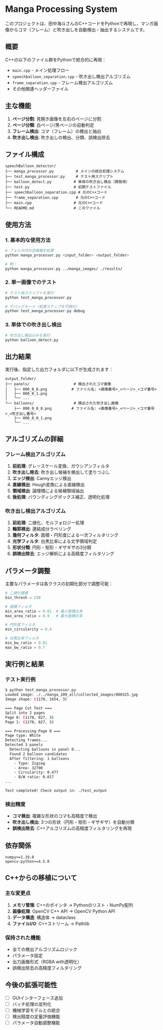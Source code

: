 # Manga Processing System

このプロジェクトは、田中海斗さんのC++コードをPythonで再現し、マンガ画像からコマ（フレーム）と吹き出しを自動検出・抽出するシステムです。

## 概要

C++の以下のファイル群をPythonで統合的に再現：
- `main.cpp` - メイン処理フロー
- `speechballoon_separation.cpp` - 吹き出し検出アルゴリズム  
- `frame_separation.cpp` - フレーム検出アルゴリズム
- その他関連ヘッダーファイル

## 主な機能

1. **ページ分割**: 見開き画像を左右のページに分割
2. **ページ分類**: 白ページ/黒ページの自動判定
3. **フレーム検出**: コマ（フレーム）の検出と抽出
4. **吹き出し検出**: 吹き出しの検出、分類、誤検出除去

## ファイル構成

```
speechBalloon_detector/
├── manga_processor.py          # メインの統合処理システム
├── test_manga_processor.py     # テスト用スクリプト
├── balloon_detect.py          # 単体の吹き出し検出（開発用）
├── test.py                    # 初期テストファイル
├── speechballoon_separation.cpp # 元のC++コード
├── frame_separation.cpp        # 元のC++コード
├── main.cpp                   # 元のC++コード
└── README.md                  # このファイル
```

## 使用方法

### 1. 基本的な使用方法

```bash
# フォルダ内の全画像を処理
python manga_processor.py <input_folder> <output_folder>

# 例：
python manga_processor.py ../manga_images/ ./results/
```

### 2. 単一画像でのテスト

```bash
# テスト用スクリプトを実行
python test_manga_processor.py

# デバッグモード（処理ステップを可視化）
python test_manga_processor.py debug
```

### 3. 単体での吹き出し検出

```bash
# 吹き出し検出のみを実行
python balloon_detect.py
```

## 出力結果

実行後、指定した出力フォルダに以下が生成されます：

```
output_folder/
├── panels/                    # 検出されたコマ画像
│   ├── 000_0_0.png           # ファイル名: <画像番号>_<ページ>_<コマ番号>
│   ├── 000_0_1.png
│   └── ...
└── balloons/                  # 検出された吹き出し画像
    ├── 000_0_0_0.png         # ファイル名: <画像番号>_<ページ>_<コマ番号>_<吹き出し番号>
    ├── 000_0_0_1.png
    └── ...
```

## アルゴリズムの詳細

### フレーム検出アルゴリズム

1. **前処理**: グレースケール変換、ガウシアンフィルタ
2. **吹き出し除去**: 吹き出し候補を検出して塗りつぶし
3. **エッジ検出**: Cannyエッジ検出
4. **直線検出**: Hough変換による直線検出
5. **領域検出**: 論理積による候補領域抽出
6. **後処理**: バウンディングボックス補正、透明化処理

### 吹き出し検出アルゴリズム

1. **前処理**: 二値化、モルフォロジー処理
2. **輪郭検出**: 連結成分ラベリング
3. **幾何フィルタ**: 面積・円形度による一次フィルタリング
4. **光学フィルタ**: 白黒比率による文字領域判定
5. **形状分類**: 円形・矩形・ギザギザの3分類
6. **誤検出除去**: エッジ解析による高精度フィルタリング

## パラメータ調整

主要なパラメータは各クラスの初期化部分で調整可能：

```python
# 二値化閾値
bin_thresh = 230

# 面積フィルタ
min_area_ratio = 0.01  # 最小面積比率
max_area_ratio = 0.9   # 最大面積比率

# 円形度フィルタ
min_circularity = 0.4

# 白黒比率フィルタ
min_bw_ratio = 0.01
max_bw_ratio = 0.7
```

## 実行例と結果

### テスト実行例

```bash
$ python test_manga_processor.py
Loaded image: ./../manga_109_all/collected_images/000325.jpg
Image shape: (1170, 1654, 3)

=== Page Cut Test ===
Split into 2 pages
Page 0: (1170, 827, 3)
Page 1: (1170, 827, 3)

=== Processing Page 0 ===
Page type: White
Detecting frames...
Detected 3 panels
  Detecting balloons in panel 0...
  Found 2 balloon candidates
  After filtering: 1 balloons
    - Type: Zigzag
    - Area: 32700
    - Circularity: 0.477
    - B/W ratio: 0.017
...

Test completed! Check output in: ./test_output
```

### 検出精度

- **コマ検出**: 複雑な形状のコマも高精度で検出
- **吹き出し検出**: 3つの形状（円形・矩形・ギザギザ）を自動分類
- **誤検出除去**: C++アルゴリズムの高精度フィルタリングを再現

## 依存関係

```
numpy>=1.19.0
opencv-python>=4.5.0
```

## C++からの移植について

### 主な変更点

1. **メモリ管理**: C++のポインタ → Pythonのリスト・NumPy配列
2. **画像処理**: OpenCV C++ API → OpenCV Python API
3. **データ構造**: 構造体 → dataclass
4. **ファイルI/O**: C++ストリーム → Pathlib

### 保持された機能

- 全ての検出アルゴリズムロジック
- パラメータ設定
- 出力画像形式（RGBA with透明化）
- 誤検出除去の高精度フィルタリング

## 今後の拡張可能性

- [ ] GUIインターフェース追加
- [ ] バッチ処理の並列化
- [ ] 機械学習モデルとの統合
- [ ] 検出精度の定量評価機能
- [ ] パラメータ自動調整機能